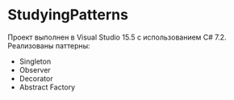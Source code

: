# StudyingPatterns
Проект выполнен в Visual Studio 15.5 с использованием C# 7.2.
Реализованы паттерны: 
* Singleton
* Observer
* Decorator
* Abstract Factory
